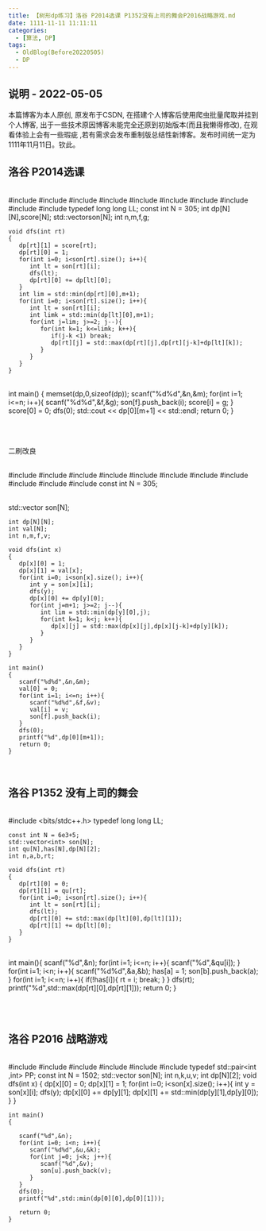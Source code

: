 ```yaml
---
title: 【树形dp练习】洛谷 P2014选课 P1352没有上司的舞会P2016战略游戏.md
date: 1111-11-11 11:11:11
categories:
  - [算法, DP]
tags:
  - OldBlog(Before20220505)
  - DP
---
```


## 说明 - 2022-05-05
本篇博客为本人原创, 原发布于CSDN, 在搭建个人博客后使用爬虫批量爬取并挂到个人博客, 出于一些技术原因博客未能完全还原到初始版本(而且我懒得修改), 在观看体验上会有一些瑕疵 ,若有需求会发布重制版总结性新博客。发布时间统一定为1111年11月11日。钦此。

## 洛谷 P2014选课


​    
    #include <iostream>
    #include <cstdio>
    #include <algorithm>
    #include <cstdlib>
    #include <cstring>
    #include <cmath>
    #include <queue>
    #include <vector>
    #include <stack>
    #include <map>
    typedef long long LL;
    const int N = 305;
    int dp[N][N],score[N];
    std::vector<int>son[N];
    int n,m,f,g;
    
    void dfs(int rt)
    {
       dp[rt][1] = score[rt];
       dp[rt][0] = 1;
       for(int i=0; i<son[rt].size(); i++){
          int lt = son[rt][i];
          dfs(lt);
          dp[rt][0] += dp[lt][0];
       }
       int lim = std::min(dp[rt][0],m+1);
       for(int i=0; i<son[rt].size(); i++){
          int lt = son[rt][i];
          int limk = std::min(dp[lt][0],m+1);
          for(int j=lim; j>=2; j--){
             for(int k=1; k<=limk; k++){
                if(j-k <1) break;
                dp[rt][j] = std::max(dp[rt][j],dp[rt][j-k]+dp[lt][k]);
             }
          }
       }
    }


​    
    int main()
    {
       memset(dp,0,sizeof(dp));
       scanf("%d%d",&n,&m);
       for(int i=1; i<=n; i++){
          scanf("%d%d",&f,&g);
          son[f].push_back(i);
          score[i] = g;
       }
       score[0] = 0;
       dfs(0);
       std::cout << dp[0][m+1] << std::endl;
       return 0;
    }


​    
​    

二刷改良


​    
    #include <iostream>
    #include <cstdio>
    #include <cstring>
    #include <cstdlib>
    #include <algorithm>
    #include <cmath>
    #include <queue>
    #include <map>
    #include <stack>
    #include <set>
    #include <vector>
    const int N = 305;


​    
    std::vector<int> son[N];
    
    int dp[N][N];
    int val[N];
    int n,m,f,v;
    
    void dfs(int x)
    {
       dp[x][0] = 1;
       dp[x][1] = val[x];
       for(int i=0; i<son[x].size(); i++){
          int y = son[x][i];
          dfs(y);
          dp[x][0] += dp[y][0];
          for(int j=m+1; j>=2; j--){
             int lim = std::min(dp[y][0],j);
             for(int k=1; k<j; k++){
                dp[x][j] = std::max(dp[x][j],dp[x][j-k]+dp[y][k]);
             }
          }
       }
    }
    
    int main()
    {
       scanf("%d%d",&n,&m);
       val[0] = 0;
       for(int i=1; i<=n; i++){
          scanf("%d%d",&f,&v);
          val[i] = v;
          son[f].push_back(i);
       }
       dfs(0);
       printf("%d",dp[0][m+1]);
       return 0;
    }


​    

## 洛谷 P1352 没有上司的舞会


​    
    #include <bits/stdc++.h>
    typedef long long LL;
    
    const int N = 6e3+5;
    std::vector<int> son[N];
    int qu[N],has[N],dp[N][2];
    int n,a,b,rt;
    
    void dfs(int rt)
    {
       dp[rt][0] = 0;
       dp[rt][1] = qu[rt];
       for(int i=0; i<son[rt].size(); i++){
          int lt = son[rt][i];
          dfs(lt);
          dp[rt][0] += std::max(dp[lt][0],dp[lt][1]);
          dp[rt][1] += dp[lt][0];
       }
    }


​    
    int main(){
       scanf("%d",&n);
       for(int i=1; i<=n; i++){
          scanf("%d",&qu[i]);
       }
       for(int i=1; i<n; i++){
          scanf("%d%d",&a,&b);
          has[a] = 1;
          son[b].push_back(a);
       }
       for(int i=1; i<=n; i++){
          if(!has[i]){
             rt = i;
             break;
          }
       }
       dfs(rt);
       printf("%d",std::max(dp[rt][0],dp[rt][1]));
       return 0;
    }


​    
​    

## 洛谷 P2016 战略游戏


​    
    #include <cstdio>
    #include <iostream>
    #include <cstring>
    #include <cstdlib>
    #include <algorithm>
    #include <vector>
    typedef std::pair<int ,int> PP;
    const int N = 1502;
    std::vector<int> son[N];
    int n,k,u,v;
    int dp[N][2];
    void dfs(int x)
    {
       dp[x][0] = 0;
       dp[x][1] = 1;
       for(int i=0; i<son[x].size(); i++){
          int y = son[x][i];
          dfs(y);
          dp[x][0] += dp[y][1];
          dp[x][1] += std::min(dp[y][1],dp[y][0]);
       }
    }
    
    int main()
    {
    
       scanf("%d",&n);
       for(int i=0; i<n; i++){
          scanf("%d%d",&u,&k);
          for(int j=0; j<k; j++){
             scanf("%d",&v);
             son[u].push_back(v);
          }
       }
       dfs(0);
       printf("%d",std::min(dp[0][0],dp[0][1]));
    
       return 0;
    }

